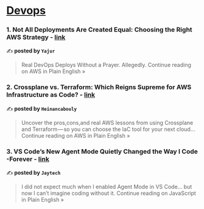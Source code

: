 
<h1><a href=https://medium.com/tag/devops/recommended target="_blank" rel="noopener noreferrer">Devops</a></h1>
<h3>1. Not All Deployments Are Created Equal: Choosing the Right AWS Strategy  - <a href="https://aws.plainenglish.io/not-all-deployments-are-created-equal-choosing-the-right-aws-strategy-8e79ee0e84d2?source=rss------devops-5" target="_blank" rel="noopener noreferrer">link</a></h3>

✍️ **posted by `Yajur`**

<blockquote>Real DevOps Deploys Without a Prayer. Allegedly.
Continue reading on AWS in Plain English »</blockquote>

<h3>2. Crossplane vs. Terraform: Which Reigns Supreme for AWS Infrastructure as Code? - <a href="https://aws.plainenglish.io/crossplane-vs-terraform-which-reigns-supreme-for-aws-infrastructure-as-code-1390efe89db8?source=rss------devops-5" target="_blank" rel="noopener noreferrer">link</a></h3>

✍️ **posted by `Heinancabouly`**

<blockquote>Uncover the pros,cons,and real AWS lessons from using Crossplane and Terraform — so you can choose the IaC tool for your next cloud…
Continue reading on AWS in Plain English »</blockquote>

<h3>3.  VS Code’s New Agent Mode Quietly Changed the Way I Code -Forever - <a href="https://javascript.plainenglish.io/vs-codes-new-agent-mode-quietly-changed-the-way-i-code-forever-c128bf2cac3b?source=rss------devops-5" target="_blank" rel="noopener noreferrer">link</a></h3>

✍️ **posted by `Jaytech`**

<blockquote>I did not expect much when I enabled Agent Mode in VS Code… but now I can’t imagine coding without it.
Continue reading on JavaScript in Plain English »</blockquote>

